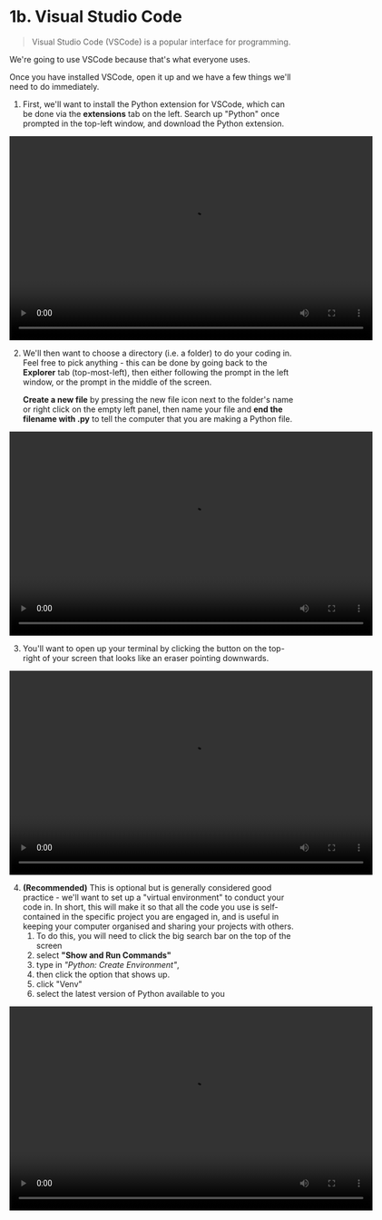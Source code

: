 # 1b. Visual Studio Code

> Visual Studio Code (VSCode) is a popular interface for programming. 

We're going to use VSCode because that's what everyone uses.

Once you have installed VSCode, open it up and we have a few things we'll need to do immediately.

1. First, we'll want to install the Python extension for VSCode, which can be done via the **extensions** tab on the left. Search up "Python" once prompted in the top-left window, and download the Python extension.

<video width="640" height="360" controls>
  <source src="video1-python.mp4" type="video/mp4">
  Your browser does not support the video tag.
</video>

2. We'll then want to choose a directory (i.e. a folder) to do your coding in. Feel free to pick anything - this can be done by going back to the **Explorer** tab (top-most-left), then either following the prompt in the left window, or the prompt in the middle of the screen.

    **Create a new file** by pressing the new file icon next to the folder's name or right click on the empty left panel, then name your file and **end the filename with .py** to tell the computer that you are making a Python file.

<video width="640" height="360" controls>
  <source src="video2-newfile.mp4" type="video/mp4">
  Your browser does not support the video tag.
</video>

3. You'll want to open up your terminal by clicking the button on the top-right of your screen that looks like an eraser pointing downwards. 

<video width="640" height="360" controls>
  <source src="video3-helloworld.mp4" type="video/mp4">
  Your browser does not support the video tag.
</video>

4. **(Recommended)** This is optional but is generally considered good practice - we'll want to set up a "virtual environment" to conduct your code in. In short, this will make it so that all the code you use is self-contained in the specific project you are engaged in, and is useful in keeping your computer organised and sharing your projects with others.
    1. To do this, you will need to click the big search bar on the top of the screen
    2. select **"Show and Run Commands"**
    3. type in *"Python: Create Environment"*, 
    4. then click the option that shows up. 
    5. click "Venv" 
    6. select the latest version of Python available to you

<video width="640" height="360" controls>
  <source src="video4-venv.mp4" type="video/mp4">
  Your browser does not support the video tag.

</video>
